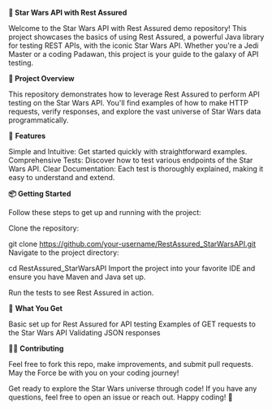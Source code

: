 **🌌 Star Wars API with Rest Assured**

Welcome to the Star Wars API with Rest Assured demo repository!
This project showcases the basics of using Rest Assured, a powerful Java library for testing REST APIs, with the iconic Star Wars API. Whether you're a Jedi Master or a coding Padawan, this project is your guide to the galaxy of API testing.

**🚀 Project Overview**

This repository demonstrates how to leverage Rest Assured to perform API testing on the Star Wars API. 
You'll find examples of how to make HTTP requests, verify responses, and explore the vast universe of Star Wars data programmatically.

🔧 **Features**

Simple and Intuitive: Get started quickly with straightforward examples.
Comprehensive Tests: Discover how to test various endpoints of the Star Wars API.
Clear Documentation: Each test is thoroughly explained, making it easy to understand and extend.


**📦 Getting Started**

Follow these steps to get up and running with the project:

Clone the repository:

git clone https://github.com/your-username/RestAssured_StarWarsAPI.git
Navigate to the project directory:

cd RestAssured_StarWarsAPI
Import the project into your favorite IDE and ensure you have Maven and Java set up.

Run the tests to see Rest Assured in action.

🌟 **What You Get**

Basic set up for Rest Assured for API testing
Examples of GET requests to the Star Wars API
Validating JSON responses

🧑‍💻 **Contributing**

Feel free to fork this repo, make improvements, and submit pull requests. May the Force be with you on your coding journey!

Get ready to explore the Star Wars universe through code! If you have any questions, feel free to open an issue or reach out. Happy coding! 🌠